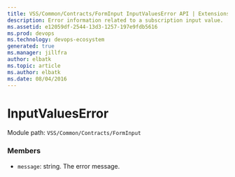 ```yaml
---
title: VSS/Common/Contracts/FormInput InputValuesError API | Extensions for Azure DevOps Services
description: Error information related to a subscription input value.
ms.assetid: e12059df-2544-13d3-1257-197e9fdb5616
ms.prod: devops
ms.technology: devops-ecosystem
generated: true
ms.manager: jillfra
author: elbatk
ms.topic: article
ms.author: elbatk
ms.date: 08/04/2016
---
```


# InputValuesError

Module path: `VSS/Common/Contracts/FormInput`


### Members

* `message`: string. The error message.

